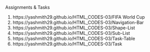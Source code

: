 Assignments & Tasks
<ol>
  <li> https://yashmith29.github.io/HTML_CODES-03/FIFA World Cup</li>
  <li> https://yashmith29.github.io/HTML_CODES-03/Navigation-Bar</li>
  <li> https://yashmith29.github.io/HTML_CODES-03/Shape-List</li>
  <li> https://yashmith29.github.io/HTML_CODES-03/Sub-List</li>
  <li> https://yashmith29.github.io/HTML_CODES-03/Task-Table</li>
  <li> https://yashmith29.github.io/HTML_CODES-03/Task</li>
</ol>

